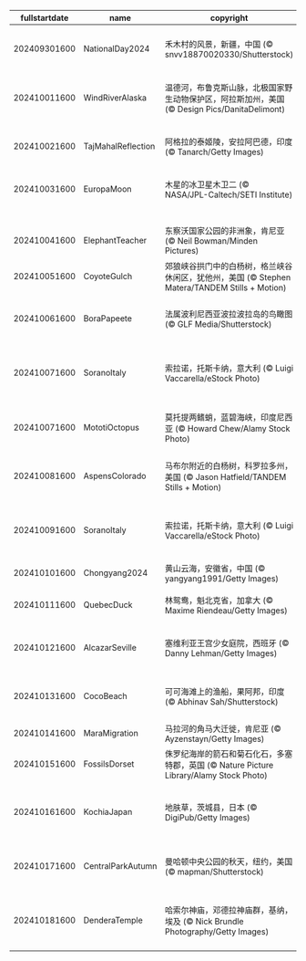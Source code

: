 |fullstartdate|name|copyright|title|image|
|--|--|--|--|--|
202409301600|NationalDay2024|禾木村的风景，新疆，中国 (© snvv18870020330/Shutterstock)|绝美的秋日风景|![](/zh-CN/2024/10/202409301600NationalDay2024.jpg)|
202410011600|WindRiverAlaska|温德河，布鲁克斯山脉，北极国家野生动物保护区，阿拉斯加州，美国 (© Design Pics/DanitaDelimont)|河流的狂野舞蹈|![](/zh-CN/2024/10/202410011600WindRiverAlaska.jpg)|
202410021600|TajMahalReflection|阿格拉的泰姬陵，安拉阿巴德，印度 (© Tanarch/Getty Images)|盛大的爱情见证|![](/zh-CN/2024/10/202410021600TajMahalReflection.jpg)|
202410031600|EuropaMoon|木星的冰卫星木卫二 (© NASA/JPL-Caltech/SETI Institute)|一轮蓝月亮|![](/zh-CN/2024/10/202410031600EuropaMoon.jpg)|
||||![](/zh-CN/2024/10/.jpg)|
202410041600|ElephantTeacher|东察沃国家公园的非洲象，肯尼亚 (© Neil Bowman/Minden Pictures)|跟着老师走！|![](/zh-CN/2024/10/202410041600ElephantTeacher.jpg)|
202410051600|CoyoteGulch|郊狼峡谷拱门中的白杨树，格兰峡谷休闲区，犹他州，美国 (© Stephen Matera/TANDEM Stills + Motion)|一抹金色|![](/zh-CN/2024/10/202410051600CoyoteGulch.jpg)|
202410061600|BoraPapeete|法属波利尼西亚波拉波拉岛的鸟瞰图 (© GLF Media/Shutterstock)|梦想成真的地方|![](/zh-CN/2024/10/202410061600BoraPapeete.jpg)|
202410071600|SoranoItaly|索拉诺，托斯卡纳，意大利 (© Luigi Vaccarella/eStock Photo)|托斯卡纳的石头小镇|![](/zh-CN/2024/10/202410071600SoranoItaly.jpg)|
202410071600|MototiOctopus|莫托提两鳍蛸，蓝碧海峡，印度尼西亚 (© Howard Chew/Alamy Stock Photo)|海洋中的八爪鱼|![](/zh-CN/2024/10/202410071600MototiOctopus.jpg)|
202410081600|AspensColorado|马布尔附近的白杨树，科罗拉多州，美国 (© Jason Hatfield/TANDEM Stills + Motion)|色彩斑斓的秋天|![](/zh-CN/2024/10/202410081600AspensColorado.jpg)|
202410091600|SoranoItaly|索拉诺，托斯卡纳，意大利 (© Luigi Vaccarella/eStock Photo)|托斯卡纳的石头小镇|![](/zh-CN/2024/10/202410091600SoranoItaly.jpg)|
202410101600|Chongyang2024|黄山云海，安徽省，中国 (© yangyang1991/Getty Images)|云海奇观|![](/zh-CN/2024/10/202410101600Chongyang2024.jpg)|
202410111600|QuebecDuck|林鸳鸯，魁北克省，加拿大 (© Maxime Riendeau/Getty Images)|飞越各大洲|![](/zh-CN/2024/10/202410111600QuebecDuck.jpg)|
202410121600|AlcazarSeville|塞维利亚王宫少女庭院，西班牙 (© Danny Lehman/Getty Images)|辉煌的塞维利亚|![](/zh-CN/2024/10/202410121600AlcazarSeville.jpg)|
202410131600|CocoBeach|可可海滩上的渔船，果阿邦，印度 (© Abhinav Sah/Shutterstock)|沙滩的秘密和日落|![](/zh-CN/2024/10/202410131600CocoBeach.jpg)|
202410141600|MaraMigration|马拉河的角马大迁徙，肯尼亚 (© Ayzenstayn/Getty Images)|生存竞赛|![](/zh-CN/2024/10/202410141600MaraMigration.jpg)|
202410151600|FossilsDorset|侏罗纪海岸的箭石和菊石化石，多塞特郡，英国 (© Nature Picture Library/Alamy Stock Photo)|发掘过去|![](/zh-CN/2024/10/202410151600FossilsDorset.jpg)|
202410161600|KochiaJapan|地肤草，茨城县，日本 (© DigiPub/Getty Images)|随风摆动，进入秋天|![](/zh-CN/2024/10/202410161600KochiaJapan.jpg)|
202410171600|CentralParkAutumn|曼哈顿中央公园的秋天，纽约，美国 (© mapman/Shutterstock)|邂逅秋日的林荫道|![](/zh-CN/2024/10/202410171600CentralParkAutumn.jpg)|
202410181600|DenderaTemple|哈索尔神庙，邓德拉神庙群，基纳，埃及 (© Nick Brundle Photography/Getty Images)|立足现在，发掘过去|![](/zh-CN/2024/10/202410181600DenderaTemple.jpg)|
